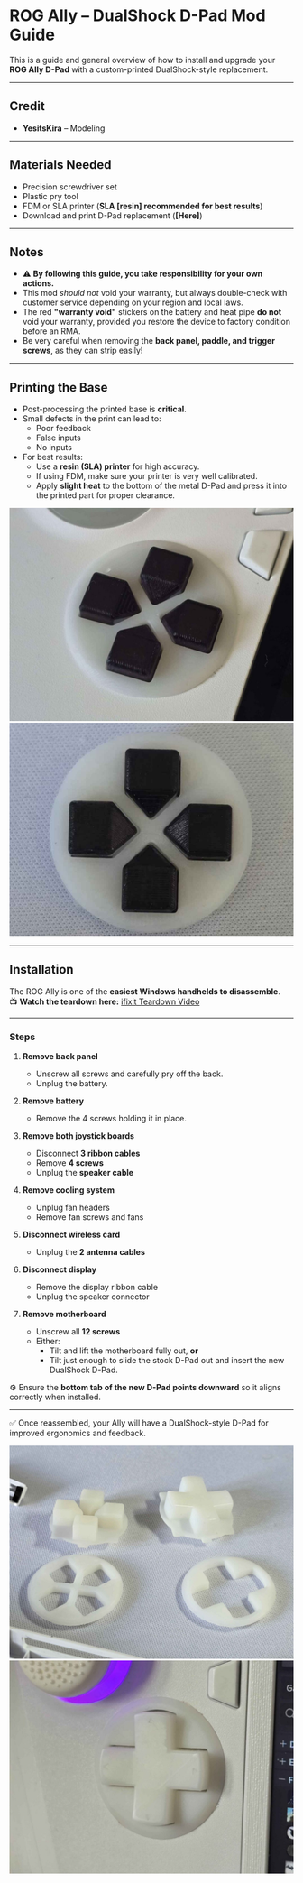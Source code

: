 # ROG Ally – DualShock D-Pad Mod Guide

This is a guide and general overview of how to install and upgrade your **ROG Ally D-Pad** with a custom-printed DualShock-style replacement.

---

## Credit
- **YesitsKira** – Modeling  

---

## Materials Needed
- Precision screwdriver set  
- Plastic pry tool  
- FDM or SLA printer (**SLA [resin] recommended for best results**)  
- Download and print D-Pad replacement (**[Here]**)  

---

## Notes
- ⚠️ **By following this guide, you take responsibility for your own actions.**  
- This mod *should not* void your warranty, but always double-check with customer service depending on your region and local laws.  
- The red **"warranty void"** stickers on the battery and heat pipe **do not** void your warranty, provided you restore the device to factory condition before an RMA.  
- Be very careful when removing the **back panel, paddle, and trigger screws**, as they can strip easily!  

---

## Printing the Base
- Post-processing the printed base is **critical**.  
- Small defects in the print can lead to:
  - Poor feedback  
  - False inputs  
  - No inputs  
- For best results:
  - Use a **resin (SLA) printer** for high accuracy.  
  - If using FDM, make sure your printer is very well calibrated.  
  - Apply **slight heat** to the bottom of the metal D-Pad and press it into the printed part for proper clearance.  

![DualShock D-Pad print example 1](./images/DualShock4-1.jpg)  
![DualShock D-Pad print example 2](./images/DualShock4-2.jpg)  

---

## Installation

The ROG Ally is one of the **easiest Windows handhelds to disassemble**.  
📺 **Watch the teardown here:** [ifixit Teardown Video](https://www.youtube.com/watch?v=IxPgBhm6tHs)  


---

### Steps

1. **Remove back panel**  
   - Unscrew all screws and carefully pry off the back.  
   - Unplug the battery.  

2. **Remove battery**  
   - Remove the 4 screws holding it in place.  

3. **Remove both joystick boards**  
   - Disconnect **3 ribbon cables**  
   - Remove **4 screws**  
   - Unplug the **speaker cable**  

4. **Remove cooling system**  
   - Unplug fan headers  
   - Remove fan screws and fans  

5. **Disconnect wireless card**  
   - Unplug the **2 antenna cables**  

6. **Disconnect display**  
   - Remove the display ribbon cable  
   - Unplug the speaker connector  

7. **Remove motherboard**  
   - Unscrew all **12 screws**  
   - Either:
     - Tilt and lift the motherboard fully out, **or**  
     - Tilt just enough to slide the stock D-Pad out and insert the new DualShock D-Pad.  

⚙️ Ensure the **bottom tab of the new D-Pad points downward** so it aligns correctly when installed.

---

✅ Once reassembled, your Ally will have a DualShock-style D-Pad for improved ergonomics and feedback.

![DualShock D-Pad installed example 1](./images/DualShock4-3.jpg)  
![DualShock D-Pad installed example 2](./images/DualShock4-4.jpg)  
